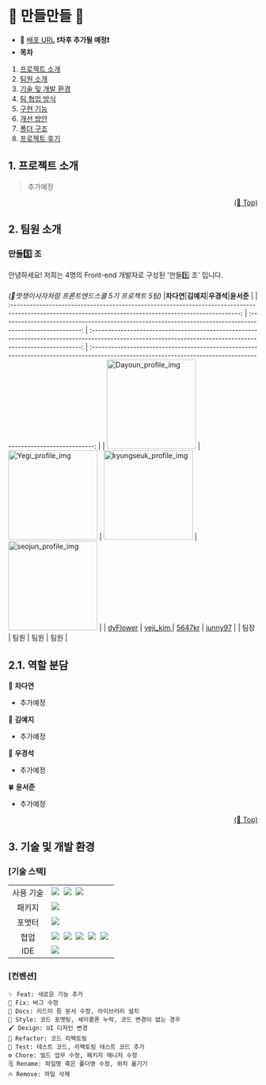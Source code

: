 # <span id="top">🧤 만들만들 🧤</span>
* 🔗 [배포 URL](차후추가)  **❗️차후 추가될 예정❗️**
* **목차**
1. [프로젝트 소개](#1-프로젝트-소개)
2. [팀원 소개](#2-팀원-소개)
3. [기술 및 개발 환경](#3-기술-및-개발-환경)
4. [팀 협업 방식](#4-팀-협업-방식)
5. [구현 기능](#5-구현-기능)
6. [개선 방안](#6-개선-노력)
8. [폴더 구조](#8-폴더-구조)
9. [프로젝트 후기](#9-프로젝트-후기)


## 1. 프로젝트 소개

> 추가예정
<p align="right"><a href="#top">(🔼 Top)</a></p>

## 2. 팀원 소개
### 만들5️⃣ 조
안녕하세요! 저희는 4명의 Front-end 개발자로 구성된 '만들5️⃣ 조' 입니다.<br/> <br/>
_(🦁멋쟁이사자처럼 프론트엔드스쿨 5기 프로젝트 5팀)_
|**차다연**|**김예지**|**우경석**|**윤서준** |
| :------------------------------------------------------------------------------------------------------------------------------------------------------: | :-------------------------------------------------------------------------------------------------------: | :---------------------------------------------------------------------------------------------------------------------------------------------------------: | :-------------------------------------------------------------------------------------------------------------------------------------------------------------: |
| <img width="180" alt="Dayoun_profile_img" src="https://avatars.githubusercontent.com/u/105140201?v=4"> | <img width="180"  alt="Yegi_profile_img" src="https://likelion.notion.site/image/https%3A%2F%2Fs3-us-west-2.amazonaws.com%2Fsecure.notion-static.com%2F23901406-5d30-4f87-a166-03a79e52a991%2FKakaoTalk_Photo_2023-02-28-20-38-30.jpeg?table=block&id=f41783c9-bc51-4c24-ad37-de2caf59e1bd&spaceId=c69962b0-3951-485b-b10a-5bb29576bba8&width=2000&userId=&cache=v2"> | <img width="180" alt="kyungseuk_profile_img" src="https://cdn.discordapp.com/attachments/1114083723663650887/1114083747642482728/1668348982968.jpg"> | <img width="180" alt="seojun_profile_img" src="https://avatars.githubusercontent.com/u/72855681?v=4" > |
| [dyFlower](https://github.com/Da-Youn) | [	yeji_kim ](https://github.com/yejify) | [5647kr](https://github.com/5647kr) | [junny97](https://github.com/junny97) |
| 팀장 | 팀원 | 팀원 | 팀원 |

## 2.1. 역할 분담
🌻 **차다연**

- 추가예정


🌷 **김예지**

- 추가예정


🌳 **우경석**

- 추가예정


🍀 **윤서준**

- 추가예정

<p align="right"><a href="#top">(🔼 Top)</a></p>

## 3. 기술 및 개발 환경
### [기술 스택]

<table>
<tr>
 <td align="center">사용 기술</td>
 <td>
  <img src="https://img.shields.io/badge/React-61DAFB?style=for-the-badge&logo=React&logoColor=ffffff"/>&nbsp  
  <img src="https://img.shields.io/badge/ReduxToolkit-764ABC?style=for-the-badge&logo=Redux&logoColor=white"/>&nbsp 
  <img src="https://img.shields.io/badge/styled--components-DB7093?style=for-the-badge&logo=styled-components&logoColor=white"/>&nbsp 
 </td>
</tr>
<tr>
 <td align="center">패키지</td>
 <td>
    <img src="https://img.shields.io/badge/npm-CB3837?style=for-the-badge&logo=NPM&logoColor=ffffff"/>&nbsp 
  </td>
</tr>
<tr>
 <td align="center">포맷터</td>
 <td>
  <img src="https://img.shields.io/badge/Prettier-373338?style=for-the-badge&logo=Prettier&logoColor=ffffff"/>&nbsp 
 </td>
</tr>
<tr>
 <td align="center">협업</td>
 <td>
    <img src="https://img.shields.io/badge/Git-F05032?style=for-the-badge&logo=Git&logoColor=white"/>&nbsp
    <img src="https://img.shields.io/badge/GitHub-181717?style=for-the-badge&logo=GitHub&logoColor=white"/>&nbsp 
    <img src="https://img.shields.io/badge/Notion-5a5d69?style=for-the-badge&logo=Notion&logoColor=white"/>&nbsp
    <img src="https://img.shields.io/badge/Discord-4263f5?style=for-the-badge&logo=Discord&logoColor=white"/>&nbsp 
    <img src="https://img.shields.io/badge/Figma-d90f42?style=for-the-badge&logo=Figma&logoColor=white"/>&nbsp  
 </td>
</tr>
<tr>
 <td align="center">IDE</td>
 <td>
    <img src="https://img.shields.io/badge/VSCode-007ACC?style=for-the-badge&logo=Visual%20Studio%20Code&logoColor=white"/>&nbsp
</tr>
</table>

### [컨벤션]
```
✨ Feat: 새로운 기능 추가
🐛 Fix: 버그 수정
📝 Docs: 리드미 등 문서 수정, 라이브러리 설치
🎨 Style: 코드 포맷팅, 세미콜론 누락, 코드 변경이 없는 경우
🖌 Design: UI 디자인 변경
🔨 Refactor: 코드 리팩토링
🤔 Test: 테스트 코드, 리팩토링 테스트 코드 추가
⚙ Chore: 빌드 업무 수정, 패키지 매니저 수정
🗒 Rename: 파일명 혹은 폴더명 수정, 위치 옮기기
🔥 Remove: 파일 삭제
```
